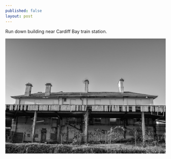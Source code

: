 ```yaml
---
published: false
layout: post
---
```


Run down building near Cardiff Bay train station. 

![Image 1/365](../images/1.jpg)
